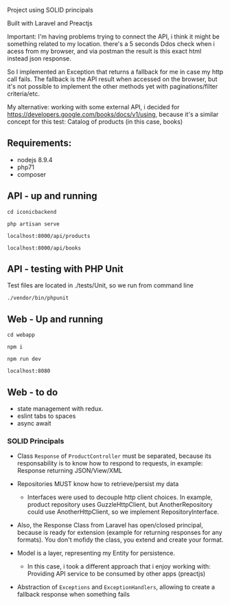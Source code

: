Project using SOLID principals

Built with Laravel and Preactjs

Important: I'm having problems trying to connect the API, i think it might be something related to my location. there's a 5 seconds Ddos check when i acess from my browser, and via postman the result is this exact html instead json response.

So I implemented an Exception that returns a fallback for me in case my http call fails. The fallback is the API result when accessed on the browser, but it's not possible to implement the other methods yet with paginations/filter criteria/etc.

My alternative: working with some external API, i decided for https://developers.google.com/books/docs/v1/using, because it's a similar concept for this test: Catalog of products (in this case, books)

## Requirements:

- nodejs 8.9.4
- php71
- composer

## API - up and running
`cd iconicbackend`

`php artisan serve`

`localhost:8000/api/products`

`localhost:8000/api/books`

## API - testing with PHP Unit

Test files are located in ./tests/Unit, so we run from command line

`./vendor/bin/phpunit`

## Web - Up and running

`cd webapp`

`npm i`

`npm run dev`

`localhost:8080`

## Web - to do

* state management with redux.
* eslint tabs to spaces
* async await

### SOLID Principals

* Class `Response` of `ProductController` must be separated, because its responsability is to know how to respond to requests, in example: Response returning JSON/View/XML

* Repositories MUST know how to retrieve/persist my data
  * Interfaces were used to decouple http client choices. In example, product repository uses GuzzleHttpClient, but AnotherRepository could use AnotherHttpClient, so we implement RepositoryInterface.

* Also, the Response Class from Laravel has open/closed principal, because is ready for extension (example for returning responses for any formats). You don't mofidy the class, you extend and create your format. 

* Model is a layer, representing my Entity for persistence.
  * In this case, i took a different approach that i enjoy working with: Providing API service to be consumed by other apps (preactjs)

* Abstraction of `Exceptions` and `ExceptionHandlers`, allowing to create a fallback response when something fails